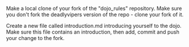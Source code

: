 Make a local clone of your fork of the "dojo_rules" repository. Make sure you don't fork the deadlyvipers version of the repo - clone your fork of it.

Create a new file called introduction.md introducing yourself to the dojo. Make sure this file contains an introduction, then add, commit and push your change to the fork.
